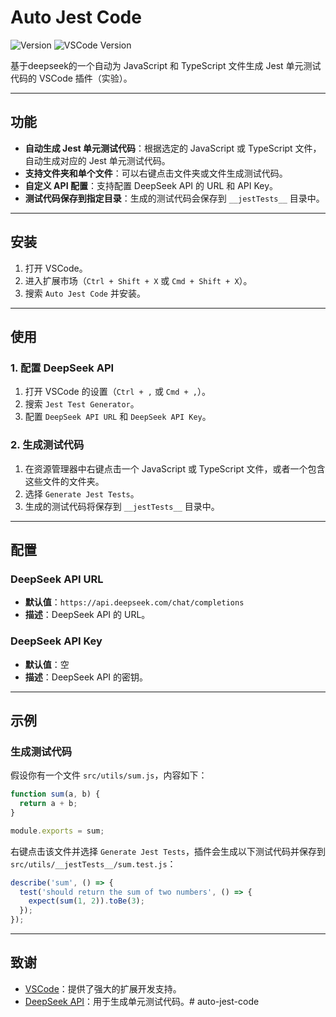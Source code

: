 # Auto Jest Code

![Version](https://img.shields.io/badge/version-0.0.4-blue)
![VSCode Version](https://img.shields.io/badge/vscode-%5E1.96.0-blue)

基于deepseek的一个自动为 JavaScript 和 TypeScript 文件生成 Jest 单元测试代码的 VSCode 插件（实验）。

---

## 功能

- **自动生成 Jest 单元测试代码**：根据选定的 JavaScript 或 TypeScript 文件，自动生成对应的 Jest 单元测试代码。
- **支持文件夹和单个文件**：可以右键点击文件夹或文件生成测试代码。
- **自定义 API 配置**：支持配置 DeepSeek API 的 URL 和 API Key。
- **测试代码保存到指定目录**：生成的测试代码会保存到 `__jestTests__` 目录中。

---

## 安装

1. 打开 VSCode。
2. 进入扩展市场（`Ctrl + Shift + X` 或 `Cmd + Shift + X`）。
3. 搜索 `Auto Jest Code` 并安装。

---

## 使用

### 1. 配置 DeepSeek API
1. 打开 VSCode 的设置（`Ctrl + ,` 或 `Cmd + ,`）。
2. 搜索 `Jest Test Generator`。
3. 配置 `DeepSeek API URL` 和 `DeepSeek API Key`。

### 2. 生成测试代码
1. 在资源管理器中右键点击一个 JavaScript 或 TypeScript 文件，或者一个包含这些文件的文件夹。
2. 选择 `Generate Jest Tests`。
3. 生成的测试代码将保存到 `__jestTests__` 目录中。

---

## 配置

### DeepSeek API URL
- **默认值**：`https://api.deepseek.com/chat/completions`
- **描述**：DeepSeek API 的 URL。

### DeepSeek API Key
- **默认值**：空
- **描述**：DeepSeek API 的密钥。

---

## 示例

### 生成测试代码
假设你有一个文件 `src/utils/sum.js`，内容如下：

```javascript
function sum(a, b) {
  return a + b;
}

module.exports = sum;
```

右键点击该文件并选择 `Generate Jest Tests`，插件会生成以下测试代码并保存到 `src/utils/__jestTests__/sum.test.js`：

```javascript
describe('sum', () => {
  test('should return the sum of two numbers', () => {
    expect(sum(1, 2)).toBe(3);
  });
});
```
---

## 致谢

- [VSCode](https://code.visualstudio.com/)：提供了强大的扩展开发支持。
- [DeepSeek API](https://api.deepseek.com)：用于生成单元测试代码。# auto-jest-code
